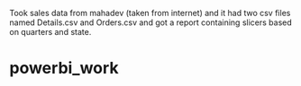 Took sales data from mahadev (taken from internet) and it had two csv files named Details.csv and Orders.csv and got a report containing slicers based on quarters and state.

# powerbi_work
